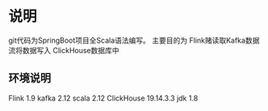 # 说明
git代码为SpringBoot项目全Scala语法编写。
主要目的为 Flink赌读取Kafka数据流将数据写入  ClickHouse数据库中

## 环境说明
Flink 1.9
kafka 2.12
scala 2.12
ClickHouse 19.14.3.3
jdk   1.8
